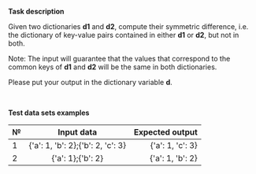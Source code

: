 __Task description__

Given two dictionaries __d1__ and __d2__, compute their symmetric difference, i.e. the dictionary of key-value pairs contained in either __d1__ or __d2__, but not in both.

Note: The input will guarantee that the values that correspond to the common keys of __d1__ and __d2__ will be the same in both dictionaries.

Please put your output in the dictionary variable __d__.

<br>

__Test data sets examples__

| № |  Input data  | Expected output |
|:-----|:--------:|------:|
| 1  | {'a': 1, 'b': 2};{'b': 2, 'c': 3} |  {'a': 1, 'c': 3} |
| 2   |   {'a': 1};{'b': 2} |    {'a': 1, 'b': 2} |
